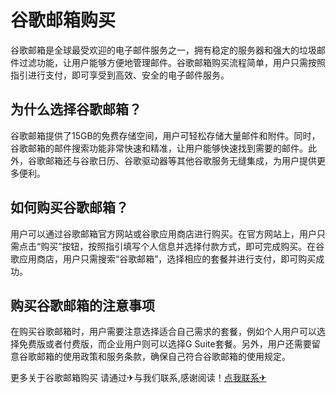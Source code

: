 # 谷歌邮箱购买

谷歌邮箱是全球最受欢迎的电子邮件服务之一，拥有稳定的服务器和强大的垃圾邮件过滤功能，让用户能够方便地管理邮件。谷歌邮箱购买流程简单，用户只需按照指引进行支付，即可享受到高效、安全的电子邮件服务。

## 为什么选择谷歌邮箱？

谷歌邮箱提供了15GB的免费存储空间，用户可轻松存储大量邮件和附件。同时，谷歌邮箱的邮件搜索功能非常快速和精准，让用户能够快速找到需要的邮件。此外，谷歌邮箱还与谷歌日历、谷歌驱动器等其他谷歌服务无缝集成，为用户提供更多便利。

## 如何购买谷歌邮箱？

用户可以通过谷歌邮箱官方网站或谷歌应用商店进行购买。在官方网站上，用户只需点击“购买”按钮，按照指引填写个人信息并选择付款方式，即可完成购买。在谷歌应用商店，用户只需搜索“谷歌邮箱”，选择相应的套餐并进行支付，即可购买成功。

## 购买谷歌邮箱的注意事项

在购买谷歌邮箱时，用户需要注意选择适合自己需求的套餐，例如个人用户可以选择免费版或者付费版，而企业用户则可以选择G Suite套餐。另外，用户还需要留意谷歌邮箱的使用政策和服务条款，确保自己符合谷歌邮箱的使用规定。

更多关于谷歌邮箱购买 请通过✈与我们联系,感谢阅读！[点我联系✈](https://cdn.G208.com)